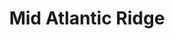 ---
templateKey: album
title: Mid Atlantic Ridge
images:
    - image: ../../images/midatlantic/basecamp.JPG
    - image: ../../images/midatlantic/geyser.JPG
    - image: ../../images/midatlantic/lake.JPG
    - image: ../../images/midatlantic/null.JPG
    - image: ../../images/midatlantic/bivvy.JPG
    - image: ../../images/midatlantic/valley.JPG
    - image: ../../images/midatlantic/chalet.JPG
    - image: ../../images/midatlantic/hike.JPG
    - image: ../../images/midatlantic/ocean.JPG
    - image: ../../images/midatlantic/road.JPG

---